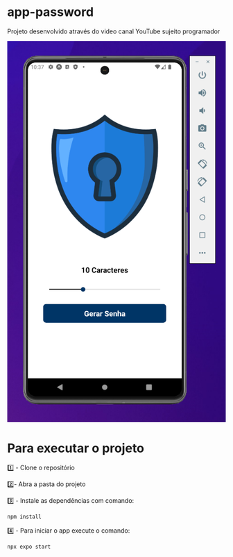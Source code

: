 # app-password
Projeto desenvolvido através do video canal YouTube sujeito programador

 <img src="./src/asset/Gerador de senhas mobile.png"/>

# Para executar o projeto

1️⃣ - Clone o repositório 

2️⃣-  Abra a pasta do projeto

3️⃣ - Instale as dependências com comando: 

```sh
npm install 
```
4️⃣ - Para iniciar o app execute o comando:

```sh
npx expo start
```
